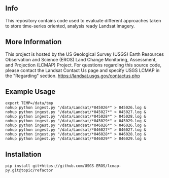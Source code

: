 ## Info

This repository contains code used to evaluate different approaches taken
to store time-series oriented, analysis ready Landsat imagery.

## More Information

This project is hosted by the US Geological Survey (USGS) Earth Resources Observation
and Science (EROS) Land Change Monitoring, Assessment, and Projection (LCMAP) Project.
For questions regarding this source code, please contact the Landsat Contact Us page
and specify USGS LCMAP in the "Regarding" section. https://landsat.usgs.gov/contactus.php


## Example Usage

```
export TEMP=/data/tmp
nohup python ingest.py "/data/Landsat/*045026*" > 045026.log &
nohup python ingest.py "/data/Landsat/*045027*" > 045027.log &
nohup python ingest.py "/data/Landsat/*045028*" > 045028.log &
nohup python ingest.py "/data/Landsat/*045029*" > 045029.log &
nohup python ingest.py "/data/Landsat/*046026*" > 046026.log &
nohup python ingest.py "/data/Landsat/*046027*" > 046027.log &
nohup python ingest.py "/data/Landsat/*046028*" > 046028.log &
nohup python ingest.py "/data/Landsat/*046029*" > 046029.log &
```

## Installation

```
pip install git+https://github.com/USGS-EROS/lcmap-py.git@topic/refactor
```